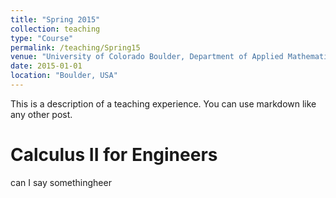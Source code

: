 ```yaml
---
title: "Spring 2015"
collection: teaching
type: "Course"
permalink: /teaching/Spring15
venue: "University of Colorado Boulder, Department of Applied Mathematics"
date: 2015-01-01
location: "Boulder, USA"
---
```


This is a description of a teaching experience. You can use markdown like any other post.

Calculus II for Engineers
======
can I say somethingheer
